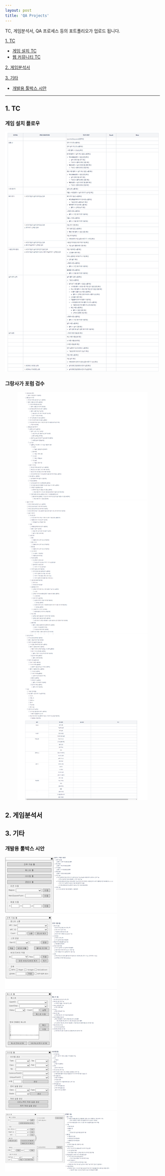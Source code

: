 ```yaml
---
layout: post
title: 'QA Projects'
---
```

TC, 게임분석서, QA 프로세스 등의 포트폴리오가 업로드 됩니다.  
  
[1. TC](#1-TC)  
  * [게임 설치 TC](#게임-설치-플로우)  
  * [웹 커뮤니티 TC](#그랑사가-포럼-검수)
  
[2. 게임분석서](#2-게임분석서)  
  
[3. 기타](#3-기타)  
  * [개발용 툴박스 시안](#개발용-툴박스-시안)  
  
  
-------------------
## 1. TC  
### 게임 설치 플로우  
![게임 설치 TC](/assets/img/projects/QA-Projects/launcherTC.png?raw=true)  
### 그랑사가 포럼 검수  
<figure class="thrid">
  <a href="link"><img src="/assets/img/projects/QA-Projects/forum-11.png?raw=true"></a>
  <a href="link"><img src="/assets/img/projects/QA-Projects/forum-22.png?raw=true"></a>
  <a href="link"><img src="/assets/img/projects/QA-Projects/forum-33.png?raw=true"></a> 
</figure>
  
## 2. 게임분석서  

  
  
  
  
  
## 3. 기타  
### 개발용 툴박스 시안  
![툴박스 시안](/assets/img/projects/QA-Projects/toolbox.png?raw=true)  
